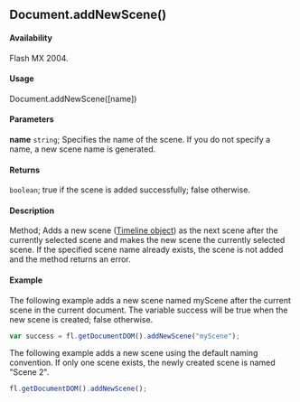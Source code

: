 ## Document.addNewScene()

#### Availability

Flash MX 2004.

#### Usage

Document.addNewScene([name])

#### Parameters

**name** `string`; Specifies the name of the scene. If you do not specify a name, a new scene name is generated.

#### Returns

`boolean`; true if the scene is added successfully; false otherwise.

#### Description

Method; Adds a new scene ([Timeline object](../Timeline_object/Timeline_summary.md)) as the next scene after the currently selected scene and makes the new scene the currently selected scene. If the specified scene name already exists, the scene is not added and the method returns an error.

#### Example

The following example adds a new scene named myScene after the current scene in the current document. The variable success will be true when the new scene is created; false otherwise.

```javascript
var success = fl.getDocumentDOM().addNewScene("myScene");
```

The following example adds a new scene using the default naming convention. If only one scene exists, the newly created scene is named "Scene 2".

```javascript
fl.getDocumentDOM().addNewScene();
```
